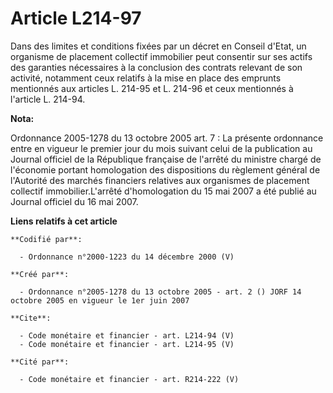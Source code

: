 # Article L214-97

Dans des limites et conditions fixées par un décret en Conseil d'Etat, un organisme de placement collectif immobilier peut
consentir sur ses actifs des garanties nécessaires à la conclusion des contrats relevant de son activité, notamment ceux
relatifs à la mise en place des emprunts mentionnés aux articles L. 214-95 et L. 214-96 et ceux mentionnés à l'article L.
214-94.

**Nota:**

Ordonnance 2005-1278 du 13 octobre 2005 art. 7 : La présente ordonnance entre en vigueur le premier jour du mois suivant
celui de la publication au Journal officiel de la République française de l'arrêté du ministre chargé de l'économie portant
homologation des dispositions du règlement général de l'Autorité des marchés financiers relatives aux organismes de placement
collectif immobilier.L'arrêté d'homologation du 15 mai 2007 a été publié au Journal officiel du 16 mai 2007.

**Liens relatifs à cet article**

	**Codifié par**:

	  - Ordonnance n°2000-1223 du 14 décembre 2000 (V)

	**Créé par**:

	  - Ordonnance n°2005-1278 du 13 octobre 2005 - art. 2 () JORF 14 octobre 2005 en vigueur le 1er juin 2007

	**Cite**:

	  - Code monétaire et financier - art. L214-94 (V)
	  - Code monétaire et financier - art. L214-95 (V)

	**Cité par**:

	  - Code monétaire et financier - art. R214-222 (V)
